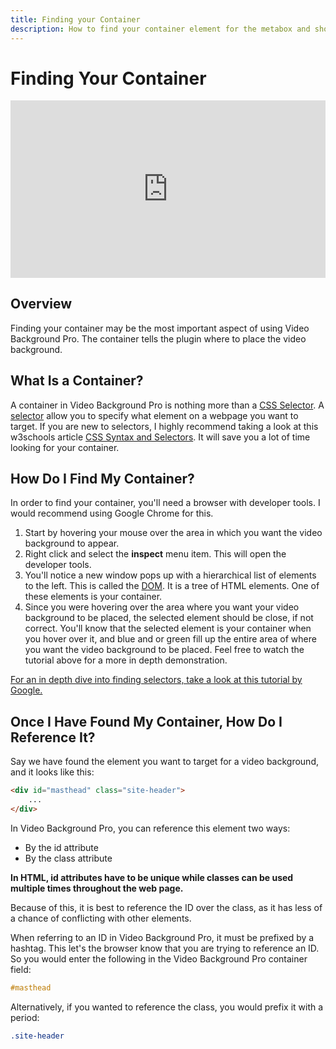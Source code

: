 ```yaml
---
title: Finding your Container
description: How to find your container element for the metabox and shortcode
---
```


# Finding Your Container

<div style="padding-top: 56.25%; position: relative;">
    <iframe style="position: absolute; top: 0; left: 0; width: 100%; height: 100%;" src="https://www.youtube.com/embed/oTHcCfta1Q0" frameborder="0" allow="accelerometer; autoplay; encrypted-media; gyroscope; picture-in-picture" allowfullscreen></iframe>
</div>

## Overview

Finding your container may be the most important aspect of using Video Background Pro. The container tells the plugin where to place the video background.

## What Is a Container?

A container in Video Background Pro is nothing more than a [CSS Selector](https://www.w3schools.com/cssref/css_selectors.asp). A [selector](https://www.w3schools.com/cssref/css_selectors.asp) allow you to specify what element on a webpage you want to target. If you are new to selectors, I highly recommend taking a look at this w3schools article [CSS Syntax and Selectors](https://www.w3schools.com/css/css_syntax.asp). It will save you a lot of time looking for your container.

## How Do I Find My Container?

In order to find your container, you'll need a browser with developer tools. I would recommend using Google Chrome for this.

1. Start by hovering your mouse over the area in which you want the video background to appear.
2. Right click and select the **inspect** menu item. This will open the developer tools.
3. You'll notice a new window pops up with a hierarchical list of elements to the left. This is called the [DOM](https://www.w3schools.com/js/js_htmldom.asp). It is a tree of HTML elements. One of these elements is your container.
4. Since you were hovering over the area where you want your video background to be placed, the selected element should be close, if not correct. You'll know that the selected element is your container when you hover over it, and blue and or green fill up the entire area of where you want the video background to be placed. Feel free to watch the tutorial above for a more in depth demonstration.

[For an in depth dive into finding selectors, take a look at this tutorial by Google.](https://developers.google.com/web/tools/chrome-devtools/dom/)


## Once I Have Found My Container, How Do I Reference It?

Say we have found the element you want to target for a video background, and it looks like this:

```html
<div id="masthead" class="site-header">
    ...
</div>
```

In Video Background Pro, you can reference this element two ways:

* By the id attribute
* By the class attribute

**In HTML, id attributes have to be unique while classes can be used multiple times throughout the web page.**

Because of this, it is best to reference the ID over the class, as it has less of a chance of conflicting with other elements.

When referring to an ID in Video Background Pro, it must be prefixed by a hashtag. This let's the browser know that you are trying to reference an ID. So you would enter the following in the Video Background Pro container field:

```css
#masthead
```

Alternatively, if you wanted to reference the class, you would prefix it with a period:

```css
.site-header
```

